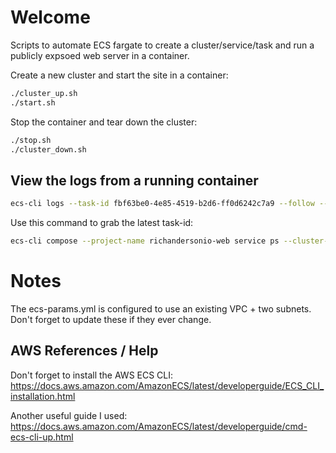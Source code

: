 # Welcome

Scripts to automate ECS fargate to create a cluster/service/task and run a publicly expsoed web server in a container.  

Create a new cluster and start the site in a container:

```bash
./cluster_up.sh
./start.sh
```

Stop the container and tear down the cluster:

```bash
./stop.sh
./cluster_down.sh
```

## View the logs from a running container

```bash
ecs-cli logs --task-id fbf63be0-4e85-4519-b2d6-ff0d6242c7a9 --follow --cluster-config tutorial --ecs-profile tutorial-profile
```

Use this command to grab the latest task-id:

```bash
ecs-cli compose --project-name richandersonio-web service ps --cluster-config richandersonio-web --ecs-profile richandersonio-web-profile
```
# Notes

The ecs-params.yml is configured to use an existing VPC + two subnets.  Don't forget to update these if they ever change.

## AWS References / Help

Don't forget to install the AWS ECS CLI: https://docs.aws.amazon.com/AmazonECS/latest/developerguide/ECS_CLI_installation.html

Another useful guide I used:  https://docs.aws.amazon.com/AmazonECS/latest/developerguide/cmd-ecs-cli-up.html

